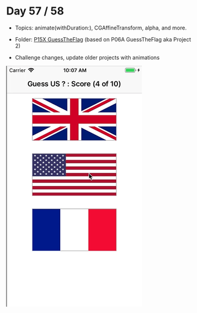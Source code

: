 # Day 57 / 58

- Topics: animate(withDuration:), CGAffineTransform, alpha, and more.

- Folder: [P15X GuessTheFlag](https://github.com/JulesMoorhouse/100DaysOfSwift/tree/master/P15X%20GuessTheFlag/GuessTheFlag) (based on P06A GuessTheFlag aka Project 2)

- Challenge changes, update older projects with animations

<img src="../Images/day57-p15x-gf.gif">
